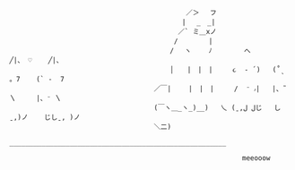                                                                              
                                                ／＞　 フ
                                               | 　_　_| 
                                              ／` ミ＿xノ 
                                             /　　　　 |
                                            /　 ヽ　　 ﾉ        へ       ╱|、 ♡    ╱|、
                                            │　　|　|　|     ૮  - ՛)   (˚ˎ 。7    (` -  7
                                        ／￣|　　 |　|　|     /  ⁻ ៸|   |、˜ 〵     |、⁻ 〵
                                        (￣ヽ＿_ヽ_)__)   乀 (ˍ,ل لじ   しˍ,)ノ    じしˍ, )ノ 
                                        ＼二)
                                        ______________________________________________________
                                        
                                                              meeooow
